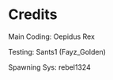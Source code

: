 Credits
=================================

Main Coding:
Oepidus Rex

Testing:
Sants1 (Fayz_Golden)

Spawning Sys:
rebel1324
